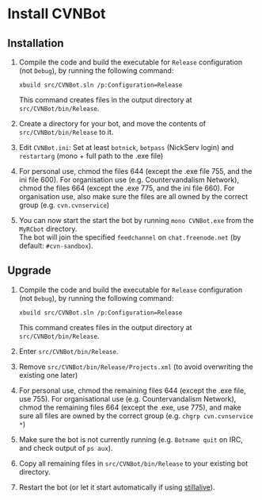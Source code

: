 # Install CVNBot

## Installation

1. Compile the code and build the executable for `Release` configuration (not `Debug`),
   by running the following command:

   `xbuild src/CVNBot.sln /p:Configuration=Release`

   This command creates files in the output directory at `src/CVNBot/bin/Release`.
1. Create a directory for your bot, and move the contents of `src/CVNBot/bin/Release` to it.
1. Edit `CVNBot.ini`: Set at least `botnick`, `botpass` (NickServ login) and `restartarg` (mono + full path to the .exe file)
1. For personal use, chmod the files 644 (except the .exe file 755, and the ini file 600). For organisation use (e.g. Countervandalism Network), chmod the files 664 (except the .exe 775, and the ini file 660). For organisation use, also make sure the files are all owned by the correct group (e.g. `cvn.cvnservice`)
1. You can now start the start the bot by running `mono CVNBot.exe` from the `MyRCbot` directory.<br/>The bot will join the specified `feedchannel` on `chat.freenode.net` (by default: `#cvn-sandbox`).

## Upgrade

1. Compile the code and build the executable for `Release` configuration (not `Debug`),
   by running the following command:

   `xbuild src/CVNBot.sln /p:Configuration=Release`

   This command creates files in the output directory at `src/CVNBot/bin/Release`.
1. Enter `src/CVNBot/bin/Release`.
1. Remove `src/CVNBot/bin/Release/Projects.xml` (to avoid overwriting the existing one later)
1. For personal use, chmod the remaining files 644 (except the .exe file, use 755).
   For organisational use (e.g. Countervandalism Network), chmod the remaining files 664 (except the .exe, use 775), and make sure all files are owned by the correct group (e.g. `chgrp cvn.cvnservice *`)
1. Make sure the bot is not currently running (e.g. `Botname quit` on IRC, and check output of `ps aux`).
1. Copy all remaining files in `src/CVNBot/bin/Release` to your existing bot directory.
1. Restart the bot (or let it start automatically if using [stillalive](https://github.com/countervandalism/stillalive)).
